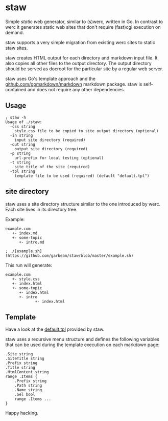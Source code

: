 staw
====
Simple *stat*ic *w*eb generator, similar to (s)werc, written in Go. In contrast
to werc it generates static web sites that don't require (fast)cgi execution on
demand.

staw supports a very simple migration from existing werc sites to static staw sites.

staw creates HTML output for each directory and markdown input file. It also
copies all other files to the output directory. The output directory should be
served as docroot for the particular site by a regular web server.

staw uses Go's template approach and the
[github.com/gomarkdown/markdown](https://github.com/gomarkdown/markdown)
markdown package.  staw is self-contained and does not require any other
dependencies.

Usage
-----
	; staw -h
	Usage of ./staw:
	  -css string
		style.css file to be copied to site output directory (optional)
	  -in string
		input site directory (required)
	  -out string
		output site directory (required)
	  -p string
		url-prefix for local testing (optional)
	  -t string
		site title of the site (required)
	  -tpl string
		template file to be used (required) (default "default.tpl")

site directory
--------------
staw uses a site directory structure similar to the one introduced by werc.
Each site lives in its directory tree.

Example:

	example.com
	   +- index.md
	   +- some-topic
	      +- intro.md

	; ./[example.sh](https://github.com/garbeam/staw/blob/master/example.sh)

This run will generate:

	example.com
	   +- style.css
	   +- index.html
	   +- some-topic
	      +- index.html
	      +- intro
                 +- index.html

Template
--------
Have a look at the
[default.tpl](https://github.com/garbeam/staw/blob/master/default.tpl) provided
by staw.

staw uses a recursive menu structure and defines the following variables that
can be used during the template execution on each markdown page:

	.Site string
	.SiteTitle string
	.Prefix string
	.Title string
	.HtmlContent string
	range .Items {
		.Prefix string
		.Path string
		.Name string
		.Sel bool
		range .Items ...
	}

Happy hacking.
